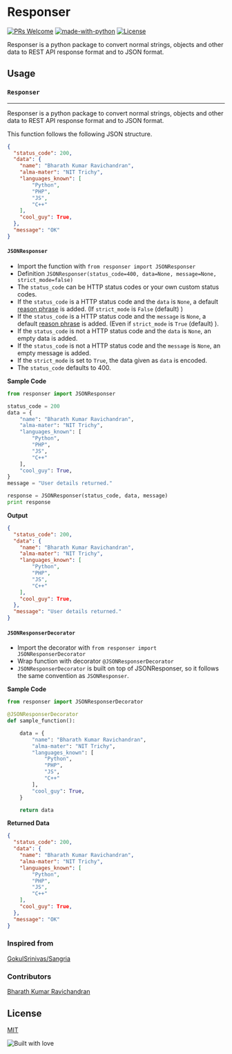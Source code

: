 # Responser

[![PRs Welcome](https://img.shields.io/badge/contributions-welcome-brightgreen.svg)](http://makeapullrequest.com) [![made-with-python](https://img.shields.io/badge/made%20with-python-blue.svg)](https://www.python.org/) [![License](https://img.shields.io/badge/license-MIT-green.svg)](LICENSE)

Responser is a python package to convert normal strings, objects and other data to REST API response format and to JSON format.

## Usage

### `Responser`
-----------------------------------------

Responser is a python package to convert normal strings, objects and other data to REST API response format and to JSON format.

This function follows the following JSON structure.

```json
{
  "status_code": 200,
  "data": {
    "name": "Bharath Kumar Ravichandran",
    "alma-mater": "NIT Trichy",
    "languages_known": [
        "Python",
        "PHP",
        "JS",
        "C++"
    ],
    "cool_guy": True,
  },
  "message": "OK"
}
```

#### `JSONResponser`
* Import the function with `from responser import JSONResponser`
* Definition `JSONResponser(status_code=400, data=None, message=None, strict_mode=false)`
* The `status_code` can be HTTP status codes or your own custom status codes.
* If the `status_code` is a HTTP status code and the `data` is `None`, a default
[reason phrase](https://www.w3.org/Protocols/rfc2616/rfc2616-sec6.html) is added. (If `strict_mode` is `False` (default) )
* If the `status_code` is a HTTP status code and the `message` is `None`, a default
[reason phrase](https://www.w3.org/Protocols/rfc2616/rfc2616-sec6.html) is added. (Even if `strict_mode` is `True` (default) ).
* If the `status_code` is not a HTTP status code and the `data` is `None`, an empty data is added.
* If the `status_code` is not a HTTP status code and the `message` is `None`, an empty message is added.
* If the `strict_mode` is set to `True`, the data given as `data` is encoded.
* The `status_code` defaults to 400. 

**Sample Code**
```python
from responser import JSONResponser

status_code = 200
data = {
    "name": "Bharath Kumar Ravichandran",
    "alma-mater": "NIT Trichy",
    "languages_known": [
        "Python",
        "PHP",
        "JS",
        "C++"
    ],
    "cool_guy": True,
}
message = "User details returned."

response = JSONResponser(status_code, data, message)
print response
```
**Output**
```json
{
  "status_code": 200,
  "data": {
    "name": "Bharath Kumar Ravichandran",
    "alma-mater": "NIT Trichy",
    "languages_known": [
        "Python",
        "PHP",
        "JS",
        "C++"
    ],
    "cool_guy": True,
  },
  "message": "User details returned."
}
```


#### `JSONResponserDecorator`
* Import the decorator with `from responser import JSONResponserDecorator`
* Wrap function with decorator `@JSONResponserDecorator`
* `JSONResponserDecorator` is built on top of JSONResponser, so it follows the same convention as `JSONResponser`.

**Sample Code**
```python
from responser import JSONResponserDecorator

@JSONResponserDecorator
def sample_function():

    data = {
        "name": "Bharath Kumar Ravichandran",
        "alma-mater": "NIT Trichy",
        "languages_known": [
            "Python",
            "PHP",
            "JS",
            "C++"
        ],
        "cool_guy": True,
    }

    return data
```
**Returned Data**
```json
{
  "status_code": 200,
  "data": {
    "name": "Bharath Kumar Ravichandran",
    "alma-mater": "NIT Trichy",
    "languages_known": [
        "Python",
        "PHP",
        "JS",
        "C++"
    ],
    "cool_guy": True,
  },
  "message": "OK"
}
```


### Inspired from
[GokulSrinivas/Sangria](https://github.com/GokulSrinivas/Sangria)

### Contributors
[Bharath Kumar Ravichandran](https://github.com/BharathKumarRavichandran/)

## License
[MIT](LICENSE)

![Built with love](http://forthebadge.com/images/badges/built-with-love.svg)
